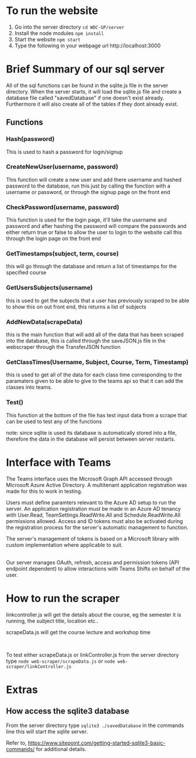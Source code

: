 <h1>To run the website</h1>

1. Go into the server directory `cd WDC-GP/server`
2. Install the node modules     `npm install`
3. Start the website            `npm start`
4. Type the following in your webpage url <a>http://localhost:3000</a>

<h1>Brief Summary of our sql server</h1>

All of the sql functions can be found in the sqlite.js file in the server directory. When the server starts, it will load the sqlite.js file and create a database file called "savedDatabase" if one doesn't exist already. Furthermore it will also create all of the tables if they dont already exist.

<h2>Functions</h2>

<h3>Hash(password)</h3>
This is used to hash a password for login/signup

<br>

<h3>CreateNewUser(username, password)</h3>
This function will create a new user and add there username and hashed password to the database, run this just by calling the function with a username or password, or through the signup page on the front end

<br>

<h3>CheckPassword(username, password)</h3>
This function is used for the login page, it'll take the username and password and after hashing the password will compare the passwords and either return true or false to allow the user to login to the website
call this through the login page on the front end

<br>

<h3>GetTimestamps(subject, term, course)</h3>
this will go through the database and return a list of timestamps for the specified course

<br>

<h3>GetUsersSubjects(username)</h3>
this is used to get the subjects that a user has previously scraped to be able to show this on out front end, this returns a list of subjects

<br>


<h3>AddNewData(scrapeData)</h3>
this is the main function that will add all of the data that has been scraped into the database,
this is called through the saveJSON.js file in the webscraper through the TransferJSON function

<br>

<h3>GetClassTimes(Username, Subject, Course, Term, Timestamp)</h3>
this is used to get all of the data for each class time corresponding to the paramaters given to be able to give to the teams api so that it can add the classes into teams.

<br>

<h3>Test()</h3> 
This function at the bottom of the file has test input data from a scrape that can be used to test any of the functions

<br>

note: since sqlite is used its database is automatically stored into a file, therefore the data in the database will persist between server restarts. 

<h1>Interface with Teams</h1>
The Teams interface uses the Microsoft Graph API accessed through Microsoft Azure Active Directory. A multitenant application registration was made for this to work in testing.

<br>

Users must define paramters relevant to the Azure AD setup to run the server. An application registration must be made in an Azure AD tenancy with User.Read, TeamSettings.ReadWrite.All and Schedule.ReadWrite.All permissions allowed. Access and ID tokens must also be activated during the registration process for the server's automatic management to function.

The server's management of tokens is based on a Microsoft library with custom implementation where applicable to suit.

<br>
Our server manages OAuth, refresh, access and permission tokens (API endpoint dependent) to allow interactions with Teams Shifts on behalf of the user.

<h1>How to run the scraper</h1>

linkcontroller.js will get the details about the course, eg the semester it is running, the subject title, location etc..

scrapeData.js will get the course lecture and workshop time

<br>

To test either scrapeData.js or linkController.js from the server directory type `node web-scraper/scrapeData.js` or `node web-scraper/linkController.js`

<h1>Extras</h1>

<h2>How access the sqlite3 database</h2>

From the server directory type `sqlite3 ./savedDatabase` in the commands line this will start the sqlite server.

Refer to, <a>https://www.sitepoint.com/getting-started-sqlite3-basic-commands/</a> for additional details.